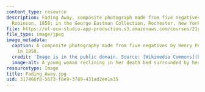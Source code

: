 ```yaml
---
content_type: resource
description: Fading Away, composite photograph made from five negatives by Henry Peach
  Robinson, 1858; in the George Eastman Collection, Rochester, New York.
file: https://ol-ocw-studio-app-production.s3.amazonaws.com/courses/21g-049-french-photography-spring-2017/317466f85673f8e93789431ad2ee1a35_Fading_Away.jpg
file_type: image/jpeg
image_metadata:
  caption: A composite photography made from five negatives by Henry Peach Robinson
    in 1858.
  credit: 'Image is in the public domain. Source: [Wikimedia Commons](https://commons.wikimedia.org/wiki/File:Fading_Away.jpg).'
  image-alt: A young woman reclining in her death bed surrounded by her family.
resourcetype: Image
title: Fading_Away.jpg
uid: 317466f8-5673-f8e9-3789-431ad2ee1a35
---
```

